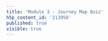 ```yaml
---
title: 'Module 3 - Journey Map Quiz'
h5p_content_id: '213958'
published: true
visible: true
---
```

